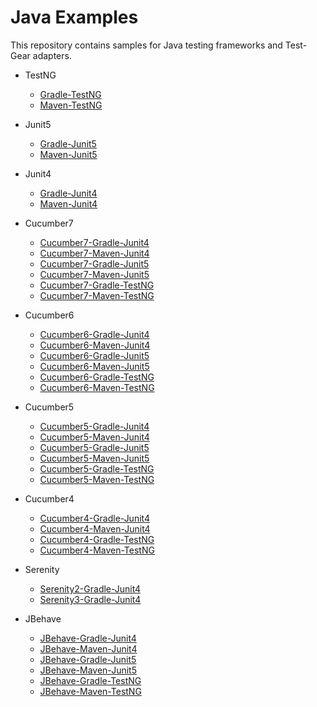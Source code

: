 # Java Examples
This repository contains samples for Java testing frameworks and Test-Gear adapters.

* TestNG
   - [Gradle-TestNG](https://github.com/testgear-tms/java-examples/tree/main/gradle-testng)
   - [Maven-TestNG](https://github.com/testgear-tms/java-examples/tree/main/maven-testng)

* Junit5
   - [Gradle-Junit5](https://github.com/testgear-tms/java-examples/tree/main/gradle-junit5)
   - [Maven-Junit5](https://github.com/testgear-tms/java-examples/tree/main/maven-junit5)

* Junit4
   - [Gradle-Junit4](https://github.com/testgear-tms/java-examples/tree/main/gradle-junit4)
   - [Maven-Junit4](https://github.com/testgear-tms/java-examples/tree/main/maven-junit4)   

* Cucumber7
   - [Cucumber7-Gradle-Junit4](https://github.com/testgear-tms/java-examples/tree/main/cucumber7-gradle-junit4)
   - [Cucumber7-Maven-Junit4](https://github.com/testgear-tms/java-examples/tree/main/cucumber7-maven-junit4) 
   - [Cucumber7-Gradle-Junit5](https://github.com/testgear-tms/java-examples/tree/main/cucumber7-gradle-junit5)
   - [Cucumber7-Maven-Junit5](https://github.com/testgear-tms/java-examples/tree/main/cucumber7-maven-junit5) 
   - [Cucumber7-Gradle-TestNG](https://github.com/testgear-tms/java-examples/tree/main/cucumber7-gradle-testng)
   - [Cucumber7-Maven-TestNG](https://github.com/testgear-tms/java-examples/tree/main/cucumber7-maven-testng) 

* Cucumber6
   - [Cucumber6-Gradle-Junit4](https://github.com/testgear-tms/java-examples/tree/main/cucumber6-gradle-junit4)
   - [Cucumber6-Maven-Junit4](https://github.com/testgear-tms/java-examples/tree/main/cucumber7-maven-junit4) 
   - [Cucumber6-Gradle-Junit5](https://github.com/testgear-tms/java-examples/tree/main/cucumber6-gradle-junit5)
   - [Cucumber6-Maven-Junit5](https://github.com/testgear-tms/java-examples/tree/main/cucumber6-maven-junit5) 
   - [Cucumber6-Gradle-TestNG](https://github.com/testgear-tms/java-examples/tree/main/cucumber6-gradle-testng)
   - [Cucumber6-Maven-TestNG](https://github.com/testgear-tms/java-examples/tree/main/cucumber6-maven-testng) 

* Cucumber5
   - [Cucumber5-Gradle-Junit4](https://github.com/testgear-tms/java-examples/tree/main/cucumber5-gradle-junit4)
   - [Cucumber5-Maven-Junit4](https://github.com/testgear-tms/java-examples/tree/main/cucumber5-maven-junit4) 
   - [Cucumber5-Gradle-Junit5](https://github.com/testgear-tms/java-examples/tree/main/cucumber5-gradle-junit5)
   - [Cucumber5-Maven-Junit5](https://github.com/testgear-tms/java-examples/tree/main/cucumber5-maven-junit5) 
   - [Cucumber5-Gradle-TestNG](https://github.com/testgear-tms/java-examples/tree/main/cucumber5-gradle-testng)
   - [Cucumber5-Maven-TestNG](https://github.com/testgear-tms/java-examples/tree/main/cucumber5-maven-testng) 

* Cucumber4
   - [Cucumber4-Gradle-Junit4](https://github.com/testgear-tms/java-examples/tree/main/cucumber4-gradle-junit4)
   - [Cucumber4-Maven-Junit4](https://github.com/testgear-tms/java-examples/tree/main/cucumber4-maven-junit4) 
   - [Cucumber4-Gradle-TestNG](https://github.com/testgear-tms/java-examples/tree/main/cucumber-gradle-testng)
   - [Cucumber4-Maven-TestNG](https://github.com/testgear-tms/java-examples/tree/main/cucumber4-maven-testng)  

* Serenity
   - [Serenity2-Gradle-Junit4](https://github.com/testgear-tms/java-examples/tree/main/serenity2-gradle-junit4)
   - [Serenity3-Gradle-Junit4](https://github.com/testgear-tms/java-examples/tree/main/serenity3-gradle-junit4)  
   
* JBehave
   - [JBehave-Gradle-Junit4](https://github.com/testgear-tms/java-examples/tree/main/jbehave-gradle-junit4)
   - [JBehave-Maven-Junit4](https://github.com/testgear-tms/java-examples/tree/main/jbehave-maven-junit4) 
   - [JBehave-Gradle-Junit5](https://github.com/testgear-tms/java-examples/tree/main/jbehave-gradle-junit5)
   - [JBehave-Maven-Junit5](https://github.com/testgear-tms/java-examples/tree/main/jbehave-maven-junit5) 
   - [JBehave-Gradle-TestNG](https://github.com/testgear-tms/java-examples/tree/main/jbehave-gradle-testng)
   - [JBehave-Maven-TestNG](https://github.com/testgear-tms/java-examples/tree/main/jbehave-maven-testng)   